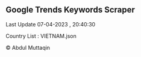 

## Google Trends Keywords Scraper 
 
Last Update 07-04-2023 , 20:40:30

Country List :
VIETNAM.json



© Abdul Muttaqin 
